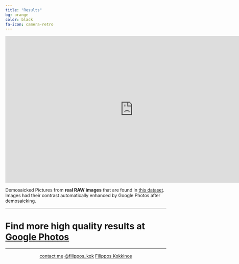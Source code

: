 ```yaml
---
title: "Results"
bg: orange
color: black
fa-icon: camera-retro
---
```


<center>
<iframe class="slideshow-iframe" src="http://cig.skoltech.ru/deep_demosaick/slides/my-pics1.html"
width="800" height="460" frameborder="0" scrolling="no" onload="resizeIframe(this)"></iframe>
</center>
 
Demosaicked Pictures from **real RAW images** that are found in [this dataset](https://mmlab.science.unitn.it/RAISE/). Images had their contrast automatically enhanced by Google Photos after demosaicking. 



-------------------------
# Find more high quality results at [Google Photos](https://photos.app.goo.gl/bizaGJZfezP5DkrC6)

-------------------------
<center>
<i class="fa fa-envelope fa-2x"></i><a href="mailto:filippos.kokkinos@skoltech.ru">contact me</a>
<i class="fa fa-twitter fa-2x"></i><a href="https://twitter.com/filippos_kok">@filippos_kok</a>
<i class="fa fa-linkedin fa-2x"></i><a href="https://www.linkedin.com/in/filippos-kokkinos-03343a138/">Filippos Kokkinos</a>
</center>
